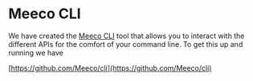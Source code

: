 # Meeco CLI

We have created the [Meeco CLI](https://github.com/Meeco/cli) tool that allows you to interact with the different APIs for the comfort of your command line. To get this up and running we have 

[https://github.com/Meeco/cli](https://github.com/Meeco/cli)


